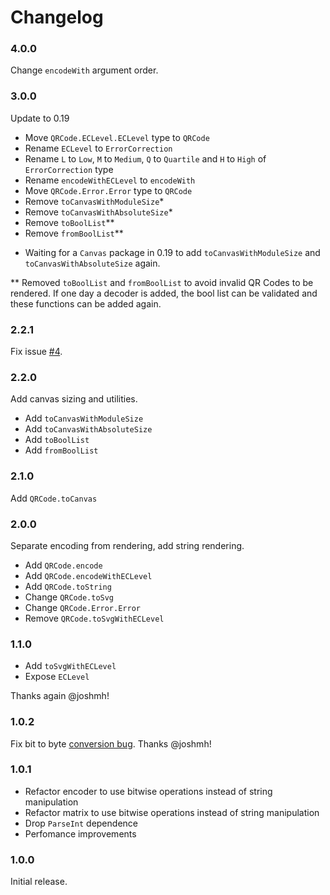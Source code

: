 # Changelog

### 4.0.0

Change `encodeWith` argument order.

### 3.0.0

Update to 0.19

- Move `QRCode.ECLevel.ECLevel` type to `QRCode`
- Rename `ECLevel` to `ErrorCorrection`
- Rename `L` to `Low`, `M` to `Medium`, `Q` to `Quartile` and `H` to `High` of `ErrorCorrection` type
- Rename `encodeWithECLevel` to `encodeWith`
- Move `QRCode.Error.Error` type to `QRCode`
- Remove `toCanvasWithModuleSize`*
- Remove `toCanvasWithAbsoluteSize`*
- Remove `toBoolList`**
- Remove `fromBoolList`**


* Waiting for a `Canvas` package in 0.19 to add `toCanvasWithModuleSize` and `toCanvasWithAbsoluteSize` again.

** Removed `toBoolList` and `fromBoolList` to avoid invalid QR Codes to be rendered. If one day a decoder is added, the bool list can be validated and these functions can be added again.

### 2.2.1

Fix issue [#4](https://github.com/pablohirafuji/elm-qrcode/issues/4).


### 2.2.0

Add canvas sizing and utilities.

- Add `toCanvasWithModuleSize`
- Add `toCanvasWithAbsoluteSize`
- Add `toBoolList`
- Add `fromBoolList`


### 2.1.0

Add `QRCode.toCanvas`


### 2.0.0

Separate encoding from rendering, add string rendering.

- Add `QRCode.encode`
- Add `QRCode.encodeWithECLevel`
- Add `QRCode.toString`
- Change `QRCode.toSvg`
- Change `QRCode.Error.Error`
- Remove `QRCode.toSvgWithECLevel`

### 1.1.0

- Add `toSvgWithECLevel`
- Expose `ECLevel`

Thanks again @joshmh!

### 1.0.2

Fix bit to byte [conversion bug](https://github.com/pablohirafuji/elm-qrcode/issues/1). Thanks @joshmh!

### 1.0.1

- Refactor encoder to use bitwise operations instead of string manipulation
- Refactor matrix to use bitwise operations instead of string manipulation
- Drop `ParseInt` dependence
- Perfomance improvements

### 1.0.0

Initial release.
